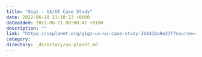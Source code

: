 ```yaml
---
title: "Gigz - UX/UI Case Study"
date: 2022-06-19 21:10:23 +0000
dateadded: 2022-06-21 00:00:41 +0100
description: ""
link: "https://uxplanet.org/gigz-ux-ui-case-study-3b841ba8e23f?source=rss----819cc2aaeee0---4"
category:
directory: _directory/ux-planet.md
---
```

